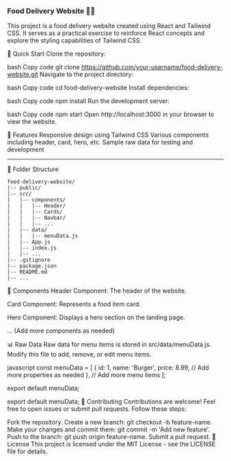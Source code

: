 ### Food Delivery Website 🍔🍕 ###
This project is a food delivery website created using React and Tailwind CSS. It serves as a practical exercise to reinforce React concepts and explore the styling capabilities of Tailwind CSS.

🚀 Quick Start
Clone the repository:

bash
Copy code
git clone https://github.com/your-username/food-delivery-website.git
Navigate to the project directory:

bash
Copy code
cd food-delivery-website
Install dependencies:

bash
Copy code
npm install
Run the development server:

bash
Copy code
npm start
Open http://localhost:3000 in your browser to view the website.


🌟 Features
Responsive design using Tailwind CSS
Various components including header, card, hero, etc.
Sample raw data for testing and development

***
📂 Folder Structure


```
food-delivery-website/
|-- public/
|-- src/
|   |-- components/
|   |   |-- Header/
|   |   |-- Cards/
|   |   |-- Navbar/
|   |   |-- ...
|   |-- data/
|   |   |-- menuData.js
|   |-- App.js
|   |-- index.js
|   |-- ...
|-- .gitignore
|-- package.json
|-- README.md
|-- ...
```


🧩 Components
Header Component: The header of the website.

Card Component: Represents a food item card.

Hero Component: Displays a hero section on the landing page.

... (Add more components as needed)

📊 Raw Data
Raw data for menu items is stored in src/data/menuData.js. Modify this file to add, remove, or edit menu items.

javascript
const menuData = [
  {
    id: 1,
    name: 'Burger',
    price: 8.99,
    // Add more properties as needed
  },
  // Add more menu items
];

export default menuData;


export default menuData;
🤝 Contributing
Contributions are welcome! Feel free to open issues or submit pull requests. Follow these steps:

Fork the repository.
Create a new branch: git checkout -b feature-name.
Make your changes and commit them: git commit -m 'Add new feature'.
Push to the branch: git push origin feature-name.
Submit a pull request.
📄 License
This project is licensed under the MIT License - see the LICENSE file for details.

